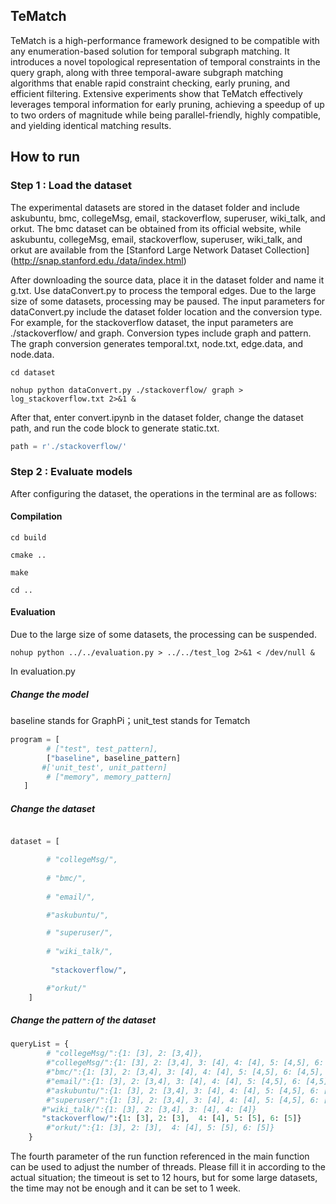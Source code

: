 ## TeMatch

TeMatch is a high-performance framework designed to be compatible with any enumeration-based solution for temporal subgraph matching. It introduces a novel topological representation of temporal constraints in the query graph, along with three temporal-aware subgraph matching algorithms that enable rapid constraint checking, early pruning, and efficient filtering. Extensive experiments show that TeMatch effectively leverages temporal information for early pruning, achieving a speedup of up to two orders of magnitude while being parallel-friendly, highly compatible, and yielding identical matching results.


## How to run 

### Step 1 : Load the dataset

The experimental datasets are stored in the dataset folder and include askubuntu, bmc, collegeMsg, email, stackoverflow, superuser, wiki_talk, and orkut. The bmc dataset can be obtained from its official website, while askubuntu, collegeMsg, email, stackoverflow, superuser, wiki_talk, and orkut are available from the [Stanford Large Network Dataset Collection] (http://snap.stanford.edu./data/index.html)

After downloading the source data, place it in the dataset folder and name it g.txt. Use dataConvert.py to process the temporal edges. Due to the large size of some datasets, processing may be paused. The input parameters for dataConvert.py include the dataset folder location and the conversion type. For example, for the stackoverflow dataset, the input parameters are ./stackoverflow/ and graph. Conversion types include graph and pattern. The graph conversion generates temporal.txt, node.txt, edge.data, and node.data.

```
cd dataset

nohup python dataConvert.py ./stackoverflow/ graph > log_stackoverflow.txt 2>&1 &
```
After that, enter convert.ipynb in the dataset folder, change the dataset path, and run the code block to generate static.txt.
```python
path = r'./stackoverflow/'
```

### Step 2 : Evaluate models

After configuring the dataset, the operations in the terminal are as follows:

#### Compilation

```
cd build

cmake ..

make 

cd ..
```


#### Evaluation

Due to the large size of some datasets, the processing can be suspended.
```
nohup python ../../evaluation.py > ../../test_log 2>&1 < /dev/null &
```
In evaluation.py

##### Change the model

baseline stands for GraphPi；unit_test stands for Tematch
```python
program = [
        # ["test", test_pattern],
        ["baseline", baseline_pattern]
       #['unit_test', unit_pattern]
        # ["memory", memory_pattern]
   ]
```
##### Change the dataset 

```python

dataset = [

        # "collegeMsg/", 
    
        # "bmc/",
    
        # "email/",

        #"askubuntu/",

        # "superuser/",
    
        # "wiki_talk/",
    
         "stackoverflow/",

        #"orkut/"
    ]
```

##### Change the pattern of the dataset 
```python
queryList = {
        # "collegeMsg/":{1: [3], 2: [3,4]},
   		#"collegeMsg/":{1: [3], 2: [3,4], 3: [4], 4: [4], 5: [4,5], 6: [4,5], 7: [3,4,5]},
        #"bmc/":{1: [3], 2: [3,4], 3: [4], 4: [4], 5: [4,5], 6: [4,5], 7: [3,4], 8: [5,6]},
        #"email/":{1: [3], 2: [3,4], 3: [4], 4: [4], 5: [4,5], 6: [4,5], 7: [3,4], 8: [5]},
        #"askubuntu/":{1: [3], 2: [3,4], 3: [4], 4: [4], 5: [4,5], 6: [4,5], 7: [3,4,5], 8: [5,6]},
        #"superuser/":{1: [3], 2: [3,4], 3: [4], 4: [4], 5: [4,5], 6: [4,5], 8: [5,6]},
       #"wiki_talk/":{1: [3], 2: [3,4], 3: [4], 4: [4]}
       "stackoverflow/":{1: [3], 2: [3],  4: [4], 5: [5], 6: [5]}
        #"orkut/":{1: [3], 2: [3],  4: [4], 5: [5], 6: [5]}
    }
```
The fourth parameter of the run function referenced in the main function can be used to adjust the number of threads. Please fill it in according to the actual situation; the timeout is set to 12 hours, but for some large datasets, the time may not be enough and it can be set to 1 week.
